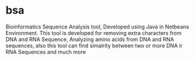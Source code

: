 # bsa
Bioinformatics Sequence Analysis tool, Developed using Java in Netbeans Environment. This tool is developed for removing extra characters from DNA and RNA Sequence, Analyzing amino acids from DNA and RNA sequences, also this tool can find simalrity between two or more DNA ir RNA Sequences and much more
